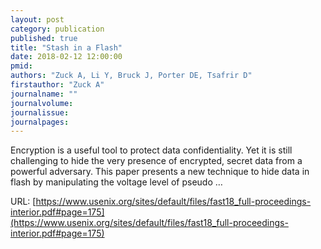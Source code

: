 ```yaml
---
layout: post
category: publication
published: true
title: "Stash in a Flash"
date: 2018-02-12 12:00:00
pmid: 
authors: "Zuck A, Li Y, Bruck J, Porter DE, Tsafrir D"
firstauthor: "Zuck A"
journalname: ""
journalvolume: 
journalissue: 
journalpages: 
---
```


Encryption is a useful tool to protect data confidentiality. Yet it is still challenging to hide the very presence of encrypted, secret data from a powerful adversary. This paper presents a new technique to hide data in flash by manipulating the voltage level of pseudo …

URL: [https://www.usenix.org/sites/default/files/fast18_full-proceedings-interior.pdf#page=175](https://www.usenix.org/sites/default/files/fast18_full-proceedings-interior.pdf#page=175)
